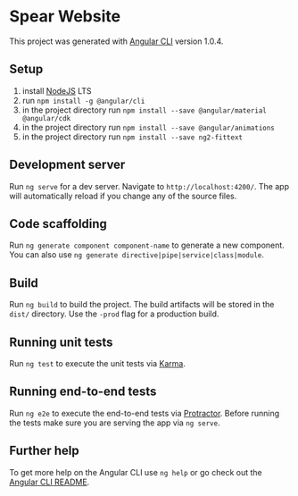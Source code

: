 # Spear Website

This project was generated with [Angular CLI](https://github.com/angular/angular-cli) version 1.0.4.

## Setup
1. install [NodeJS](https://nodejs.org/en/) LTS
2. run `npm install -g @angular/cli`
3. in the project directory run `npm install --save @angular/material @angular/cdk`
4. in the project directory run `npm install --save @angular/animations`
5. in the project directory run `npm install --save ng2-fittext`

## Development server

Run `ng serve` for a dev server. Navigate to `http://localhost:4200/`. The app will automatically reload if you change any of the source files.

## Code scaffolding

Run `ng generate component component-name` to generate a new component. You can also use `ng generate directive|pipe|service|class|module`.

## Build

Run `ng build` to build the project. The build artifacts will be stored in the `dist/` directory. Use the `-prod` flag for a production build.

## Running unit tests

Run `ng test` to execute the unit tests via [Karma](https://karma-runner.github.io).

## Running end-to-end tests

Run `ng e2e` to execute the end-to-end tests via [Protractor](http://www.protractortest.org/).
Before running the tests make sure you are serving the app via `ng serve`.

## Further help

To get more help on the Angular CLI use `ng help` or go check out the [Angular CLI README](https://github.com/angular/angular-cli/blob/master/README.md).
